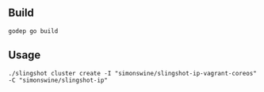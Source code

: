 ## Build

```
godep go build
```

## Usage

```
./slingshot cluster create -I "simonswine/slingshot-ip-vagrant-coreos" -C "simonswine/slingshot-ip"
```
